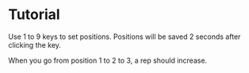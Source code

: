 # Tutorial

Use 1 to 9 keys to set positions. Positions will be saved 2 seconds after clicking the key. 

When you go from position 1 to 2 to 3, a rep should increase.
